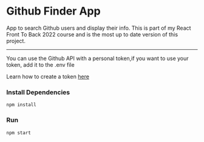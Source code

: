 # Github Finder App

App to search Github users and display their info. This is part of my React Front To Back 2022 course and is the most up to date version of this project.

---

You can use the Github API with a personal token,if you want to use your token, add it to the .env file

Learn how to create a token [here](https://docs.github.com/en/authentication/keeping-your-account-and-data-secure/creating-a-personal-access-token)

### Install Dependencies

```
npm install
```

### Run

```
npm start
```
